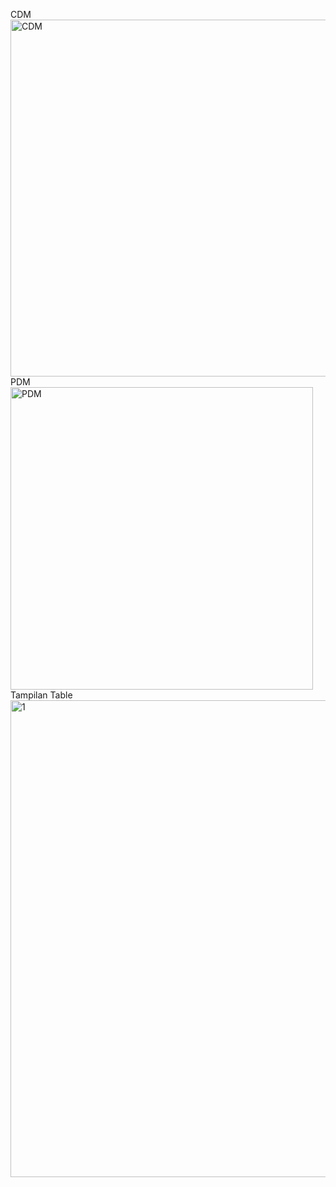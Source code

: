 CDM
<img width="571" alt="CDM" src="https://user-images.githubusercontent.com/46749148/121803875-afed5400-cc6d-11eb-9367-8a7564bbeb27.png">
PDM
<img width="484" alt="PDM" src="https://user-images.githubusercontent.com/46749148/121803879-b7acf880-cc6d-11eb-88bd-551d0369f786.png">
Tampilan Table
<img width="763" alt="1" src="https://user-images.githubusercontent.com/46749148/121803850-96e4a300-cc6d-11eb-9a6d-a3227ab9b3d5.png">
